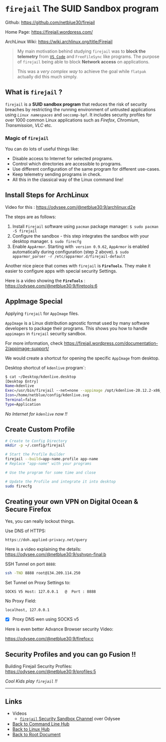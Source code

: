 # `firejail` The SUID Sandbox program

Github: <https://github.com/netblue30/firejail>

Home Page: <https://firejail.wordpress.com/>

ArchLinux Wiki: <https://wiki.archlinux.org/title/Firejail>

> My main motivation behind studying `firejail` was to **block the telemetry** 
> from [`VS Code`](../Windows/vscode.md) and `FreeFileSync` like programs.
> The purpose of `firejail` being able to block **Network access** on 
> applications.
>
> This was a *very complex way* to achieve the goal while `flatpak` actually 
> did this much simply.
>

## What is `firejail` ?

`firejail` is a **SUID sandbox program** that reduces the risk of security breaches by restricting the running environment of untrusted applications using *`Linux namespaces`* and `seccomp-bpf`. It includes security profiles for over 1000 common Linux applications such as *Firefox*, *Chromium*, *Transmission*, *VLC* etc.

### Magic of `firejail`

You can do lots of useful things like:

- Disable access to Internet for selected programs.
- Control which directories are accessible to programs.
- Use different configuration of the same program for different use-cases.
- Keep telemetry sending programs in check.
- All this in the classical way of the Linux command line!

## Install Steps for ArchLinux

Video for this : <https://odysee.com/@netblue30:9/archlinux:d2e>

The steps are as follows:

1. Install `Firejail` software using `pacman` package manager:
	`$ sudo pacman -S firejail`
2. Configure the sandbox - this step integrates the sandbox with your desktop manager.
    `$ sudo firecfg`
3. Enable `AppArmor`. Starting with` version 0.9.62`, `AppArmor` is enabled automatically during configuration (step 2 above).
    `$ sudo apparmor_parser -r /etc/apparmor.d/firejail-default`

Another nice piece that comes with `firejail` is **`FireTools`**.
They make it easier to configure apps with special security Settings.

Here is a video showing the **`FireTools`** :
<https://odysee.com/@netblue30:9/firetools:6>

## AppImage Special

Applying `firejail` for `AppImage` files.

`AppImage` is a Linux distribution agnostic format used by many software developers to package their programs. This shows you how to handle `appimages` in `firejail` security sandbox.

For more information, check <https://firejail.wordpress.com/documentation-2/appimage-support/>

We would create a shortcut for opening the specific `AppImage` from desktop.

Desktop shortcut of `kdenlive` program`:
```sh
$ cat ~/Desktop/kdenlive.desktop
[Desktop Entry]
Name=kdenlive
Exec=/usr/bin/firejail --net=none --appimage /opt/kdenlive-20.12.2-x86_64.appimage
Icon=/home/netblue/config/kdenlive.svg
Terminal=false
Type=Application
```

*No Internet for `kdenlive` now !!*

## Create Custom Profile

```sh
# Create te Config Directory
mkdir -p ~/.config/firejail

# Start the Profile Builder
firejail --build=app-name.profile app-name
# Replace "app-name" with your programs

# Use the program for some time and close

# Update the Profile and integrate it into desktop
sudo firecfg
```

## Creating your own VPN on Digital Ocean & Secure Firefox

Yes, you can really lockout things.

Use DNS of HTTPS:

```
https://doh.applied-privacy.net/query
```

Here is a video explaining the details:
<https://odysee.com/@netblue30:9/sshvpn-final:b>

SSH Tunnel on port `8888`:

```sh
ssh -TND 8888 root@134.209.114.250
```

Set Tunnel on Proxy Settings to:

`SOCKS V5 Host: 127.0.0.1   @  Port : 8888`

No Proxy Field:

`localhost, 127.0.0.1`

- [X] Proxy DNS wen using SOCKS v5

Here is even better Advance Browser security Video:

<https://odysee.com/@netblue30:9/firefox:c>

## Security Profiles and you can go Fusion !!

Building Firejail Security Profiles:
<https://odysee.com/@netblue30:9/profiles:5>

*Cool Kids play `firejail` !!*

----
<!-- Footer Begins Here -->
## Links

- Videos
    - [`firejail` Security Sandbox Channel](https://odysee.com/@netblue30:9) over Odysee
- [Back to Command Line Hub](./cli/README.md)
- [Back to Linux Hub](./README.md)
- [Back to Root Document](../README.md)
